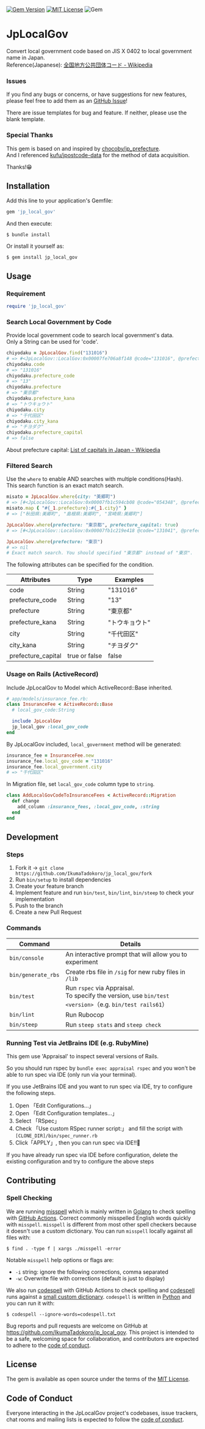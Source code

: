 [![Gem Version](https://badge.fury.io/rb/jp_local_gov.svg)](https://badge.fury.io/rb/jp_local_gov)
[![MIT License](http://img.shields.io/badge/license-MIT-blue.svg?style=flat)](https://github.com/IkumaTadokoro/jp_local_gov/blob/main/LICENSE.txt)
![Gem](https://img.shields.io/gem/dt/jp_local_gov)

# JpLocalGov

Convert local government code based on JIS X 0402 to local government name in Japan.  
Reference(Japanese): [全国地方公共団体コード \- Wikipedia](https://ja.wikipedia.org/wiki/%E5%85%A8%E5%9B%BD%E5%9C%B0%E6%96%B9%E5%85%AC%E5%85%B1%E5%9B%A3%E4%BD%93%E3%82%B3%E3%83%BC%E3%83%89)

### Issues

If you find any bugs or concerns, or have suggestions for new features, please feel free to add them as an [GitHub Issue](https://github.com/IkumaTadokoro/jp_local_gov/issues/new/choose)!

There are issue templates for bug and feature. If neither, please use the blank template.

### Special Thanks

This gem is based on and inspired by [chocoby/jp_prefecture](https://github.com/chocoby/jp_prefecture).   
And I referenced [kufu/jpostcode-data](https://github.com/kufu/jpostcode-data) for the method of data acquisition.

Thanks!😁

## Installation

Add this line to your application's Gemfile:

```ruby
gem 'jp_local_gov'
```

And then execute:

    $ bundle install

Or install it yourself as:

    $ gem install jp_local_gov

## Usage

### Requirement

```ruby
require 'jp_local_gov'
```

### Search Local Government by Code

Provide local government code to search local government's data.  
Only a String can be used for 'code'.

```ruby
chiyodaku = JpLocalGov.find("131016")
# => #<JpLocalGov::LocalGov:0x00007fe706a8f148 @code="131016", @prefecture_code="13", @prefecture="東京都", @prefecture_kana="トウキョウト", @city="千代田区", @city_kana="チヨダク", @prefecture_capital=false>
chiyodaku.code
# => "131016"
chiyodaku.prefecture_code
# => "13"
chiyodaku.prefecture
# => "東京都"
chiyodaku.prefecture_kana
# => "トウキョウト"
chiyodaku.city
# => "千代田区"
chiyodaku.city_kana
# => "チヨダク"
chiyodaku.prefecture_capital
# => false
```

About prefecture capital: [List of capitals in Japan \- Wikipedia](https://en.wikipedia.org/wiki/List_of_capitals_in_Japan)

### Filtered Search

Use the `where` to enable AND searches with multiple conditions(Hash).  
This search function is an exact match search.

```ruby
misato = JpLocalGov.where(city: "美郷町")
# => [#<JpLocalGov::LocalGov:0x00007fb1c594cb08 @code="054348", @prefecture_code="05", @prefecture="秋田県", @prefecture_kana="アキタケン", @city="美郷町", @city_kana="ミサトチョウ", @prefecture_capital=false>, #<JpLocalGov::LocalGov:8 @code="324485", @prefecture_code="32", @prefecture="島根県", @prefecture_kana="シマネケン", @city="美郷町", @city_kana="ミサトチョウ", @prefecture_capital=false>, #<JpLocalGov::LocalGov:0x00007fb1c1a3ce40 @code="454311", @prefecture="宮崎県", @prefecture_kana="ミヤザキケン", @city="美郷町", @city_kana="ミサトチョウ", @prefecture_capital=false>]
misato.map { "#{_1.prefecture}:#{_1.city}" }
# => ["秋田県:美郷町", "島根県:美郷町", "宮崎県:美郷町"]

JpLocalGov.where(prefecture: "東京都", prefecture_capital: true)
# => [#<JpLocalGov::LocalGov:0x00007fb1c219e418 @code="131041", @prefecture_code="13", @prefecture="東京都", @prefecture_kana="トウキョウト", @city="新宿区", @city_kana="シンジュクク", @prefecture_capital=true>]

JpLocalGov.where(prefecture: "東京")
# => nil
# Exact match search. You should specified "東京都" instead of "東京".
```

The following attributes can be specified for the condition.

| Attributes         | Type          | Examples |
|--------------------|---------------|----------|
| code               | String        | "131016" |
| prefecture_code    | String        | "13"     |
| prefecture         | String        | "東京都"    |
| prefecture_kana    | String        | "トウキョウト" |
| city               | String        | "千代田区"   |
| city_kana          | String        | "チヨダク"   |
| prefecture_capital | true or false | false    |

### Usage on Rails (ActiveRecord)

Include JpLocalGov to Model which ActiveRecord::Base inherited.

```ruby
# app/models/insurance_fee.rb:
class InsuranceFee < ActiveRecord::Base
  # local_gov_code:String

  include JpLocalGov
  jp_local_gov :local_gov_code
end
```

By JpLocalGov included, `local_government` method will be generated:

```ruby
insurance_fee = InsuranceFee.new
insurance_fee.local_gov_code = "131016"
insurance_fee.local_government.city
# => "千代田区"
```

In Migration file, set `local_gov_code` column type to `string`.

```ruby
class AddLocalGovCodeToInsuranceFees < ActiveRecord::Migration
  def change
    add_column :insurance_fees, :local_gov_code, :string
  end
end
```

## Development

### Steps

1. Fork it -> `git clone https://github.com/IkumaTadokoro/jp_local_gov/fork`
2. Run `bin/setup` to install dependencies
3. Create your feature branch
4. Implement feature and run `bin/test`, `bin/lint`, `bin/steep` to check your implementation
5. Push to the branch
6. Create a new Pull Request

### Commands

| Command            | Details                                                                                                  |
|--------------------|----------------------------------------------------------------------------------------------------------|
| `bin/console`      | An interactive prompt that will allow you to experiment                                                  |
| `bin/generate_rbs` | Create rbs file in `/sig` for new ruby files in `/lib`                                                   |
| `bin/test`         | Run `rspec` via Appraisal. <br>To specify the version, use `bin/test <version>`（e.g. `bin/test rails61`） |
| `bin/lint`         | Run Rubocop                                                                                              |
| `bin/steep`        | Run `steep stats` and `steep check`                                                                      |

### Running Test via JetBrains IDE (e.g. RubyMine)

This gem use 'Appraisal' to inspect several versions of Rails.

So you should run rspec by `bundle exec appraisal rspec` and you won't be able to run spec via IDE (only run via your
terminal).

If you use JetBrains IDE and you want to run spec via IDE, try to configure the following steps.

1. Open 「Edit Configurations...」
2. Open 「Edit Configuration templates...」
3. Select 「RSpec」
4. Check 「Use custom RSpec runner script:」 and fill the script with `[CLONE_DIR]/bin/spec_runner.rb`
5. Click「APPLY」, then you can run spec via IDE!!🎉

If you have already run spec via IDE before configuration, delete the existing configuration and try to configure the
above steps

## Contributing

### Spell Checking

We are running [misspell](https://github.com/client9/misspell) which is mainly written in
[Golang](https://golang.org/) to check spelling with [GitHub Actions](../.github/workflows/spell-checking.yml). Correct
commonly misspelled English words quickly with `misspell`. `misspell` is different from most other spell checkers
because it doesn't use a custom dictionary. You can run `misspell` locally against all files with:

    $ find . -type f | xargs ./misspell -error

Notable `misspell` help options or flags are:

* `-i` string: ignore the following corrections, comma separated
* `-w`: Overwrite file with corrections (default is just to display)

We also run [codespell](https://github.com/codespell-project/codespell) with GitHub Actions to check spelling and
[codespell](https://pypi.org/project/codespell/) runs against a [small custom dictionary](../codespell.txt).
`codespell` is written in [Python](https://www.python.org/) and you can run it with:

    $ codespell --ignore-words=codespell.txt

Bug reports and pull requests are welcome on GitHub at https://github.com/IkumaTadokoro/jp_local_gov. This project is
intended to be a safe, welcoming space for collaboration, and contributors are expected to adhere to
the [code of conduct](https://github.com/IkumaTadokoro/jp_local_gov/blob/main/CODE_OF_CONDUCT.md).

## License

The gem is available as open source under the terms of the [MIT License](https://opensource.org/licenses/MIT).

## Code of Conduct

Everyone interacting in the JpLocalGov project's codebases, issue trackers, chat rooms and mailing lists is expected to
follow the [code of conduct](https://github.com/IkumaTadokoro/jp_local_gov/blob/main/CODE_OF_CONDUCT.md).
